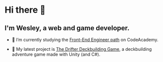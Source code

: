 # Hi there 👋

## I'm Wesley, a web and game developer.

- 🌱 I’m currently studying the <a href="https://www.codecademy.com/career-journey/front-end-engineer">Front-End Engineer path</a> on CodeAcademy.

- 🔭 My latest project is <a href="https://drifterthegame.com">The Drifter Deckbuilding Game</a>, a deckbuilding adventure game made with Unity (and C#).

<!--
- 👯 I’m looking to collaborate on ...
- 🤔 I’m looking for help with ...
- 💬 Ask me about ...
- 📫 How to reach me: ...
- 😄 Pronouns: ...
- ⚡ Fun fact: ...
-->
